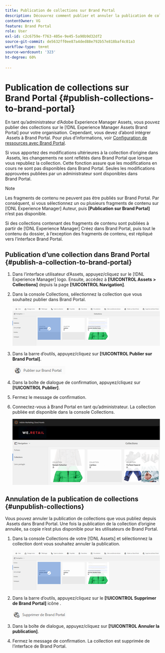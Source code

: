 ```yaml
---
title: Publication de collections sur Brand Portal
description: Découvrez comment publier et annuler la publication de collections dans Brand Portal.
contentOwner: VG
feature: Brand Portal
role: User
exl-id: c2c6759e-f763-405e-9e45-5a90b9d32df2
source-git-commit: de5632ff0ee87a4ded88e792b57e818baf4c01a3
workflow-type: tm+mt
source-wordcount: '323'
ht-degree: 60%

---
```


# Publication de collections sur Brand Portal {#publish-collections-to-brand-portal}

En tant qu’administrateur d’Adobe Experience Manager Assets, vous pouvez publier des collections sur le [!DNL Experience Manager Assets Brand Portal] pour votre organisation. Cependant, vous devez d’abord intégrer  Assets à Brand Portal. Pour plus d’informations, voir [Configuration de ressources avec Brand Portal](configure-aem-assets-with-brand-portal.md).

Si vous apportez des modifications ultérieures à la collection d’origine dans  Assets, les changements ne sont reflétés dans Brand Portal que lorsque vous republiez la collection. Cette fonction assure que les modifications en cours ne sont pas disponibles dans Brand Portal. Seules les modifications approuvées publiées par un administrateur sont disponibles dans Brand Portal.

>[!NOTE]
>
>Les fragments de contenu ne peuvent pas être publiés sur Brand Portal. Par conséquent, si vous sélectionnez un ou plusieurs fragments de contenu sur [!DNL Experience Manager] Auteur, puis **[Publication sur Brand Portal]** n’est pas disponible.
>
>Si des collections contenant des fragments de contenu sont publiées à partir de [!DNL Experience Manager] Créez dans Brand Portal, puis tout le contenu du dossier, à l’exception des fragments de contenu, est répliqué vers l’interface Brand Portal.

## Publication d’une collection dans Brand Portal {#publish-a-collection-to-brand-portal}

1. Dans l’interface utilisateur d’Assets, appuyez/cliquez sur le [!DNL Experience Manager] logo. Ensuite, accédez à **[!UICONTROL Assets > Collections]** depuis la page **[!UICONTROL Navigation]**.
2. Dans la console Collections, sélectionnez la collection que vous souhaitez publier dans Brand Portal.

   ![select_collection](assets/select_collection.png)

3. Dans la barre d’outils, appuyez/cliquez sur **[!UICONTROL Publier sur Brand Portal]**.

   ![publish_to_bp_icon](assets/publish_to_bp_icon.png)

4. Dans la boîte de dialogue de confirmation, appuyez/cliquez sur **[!UICONTROL Publier]**.
5. Fermez le message de confirmation.
6. Connectez-vous à Brand Portal en tant qu’administrateur. La collection publiée est disponible dans la console Collections.

   ![publish_collection](assets/published_collection.png)

## Annulation de la publication de collections {#unpublish-collections}

Vous pouvez annuler la publication de collections que vous publiez depuis  Assets dans Brand Portal. Une fois la publication de la collection d’origine annulée, sa copie n’est plus disponible pour les utilisateurs de Brand Portal.

1. Dans la console Collections de votre [!DNL Assets] et sélectionnez la collection dont vous souhaitez annuler la publication.

   ![select_collection-1](assets/select_collection-1.png)

2. Dans la barre d’outils, appuyez/cliquez sur le **[!UICONTROL Supprimer de Brand Portal]** icône .

   ![remove_from_bp_icon](assets/remove_from_bp_icon.png)

3. Dans la boîte de dialogue, appuyez/cliquez sur **[!UICONTROL Annuler la publication]**.
4. Fermez le message de confirmation. La collection est supprimée de l’interface de Brand Portal.
